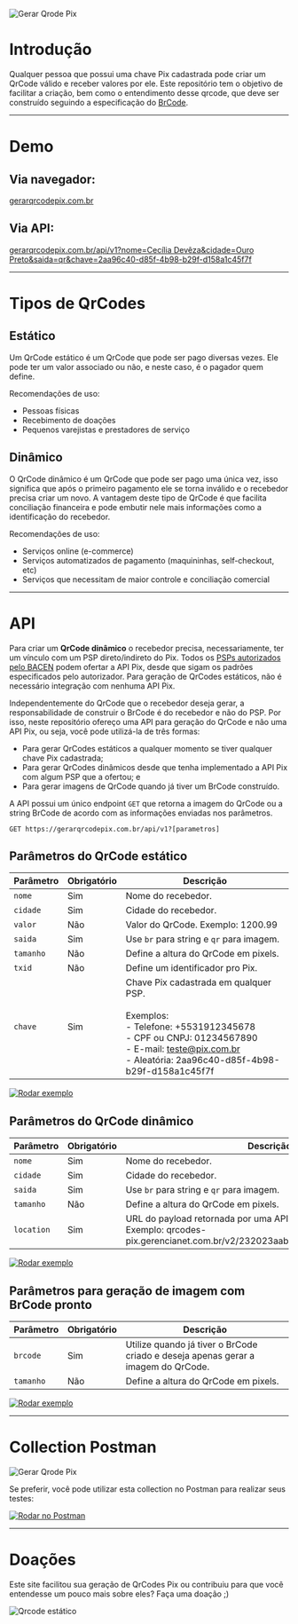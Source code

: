 
![Gerar Qrode Pix](https://gerarqrcodepix.com.br/site_1.jpg)

# Introdução

Qualquer pessoa que possui uma chave Pix cadastrada pode criar um QrCode válido e receber valores por ele.
Este repositório tem o objetivo de facilitar a criação, bem como o entendimento desse qrcode, que deve ser construído seguindo a especificação do [BrCode](https://www.bcb.gov.br/content/estabilidadefinanceira/spb_docs/ManualBRCode.pdf).

---

# Demo

## Via navegador:

[gerarqrcodepix.com.br](http://gerarqrcodepix.com.br)

## Via API:

[gerarqrcodepix.com.br/api/v1?nome=Cecília Devêza&cidade=Ouro Preto&saida=qr&chave=2aa96c40-d85f-4b98-b29f-d158a1c45f7f](https://gerarqrcodepix.com.br/api/v1?nome=Cec%C3%ADlia%20Dev%C3%AAza&cidade=Ouro%20Preto&saida=qr&chave=2aa96c40-d85f-4b98-b29f-d158a1c45f7f)

---

# Tipos de QrCodes 

## Estático

Um QrCode estático é um QrCode que pode ser pago diversas vezes. Ele pode ter um valor associado ou não, e neste caso, é o pagador quem define.

Recomendações de uso:

- Pessoas físicas
- Recebimento de doações
- Pequenos varejistas e prestadores de serviço

## Dinâmico

O QrCode dinâmico é um QrCode que pode ser pago uma única vez, isso significa que após o primeiro pagamento ele se torna inválido e o recebedor precisa criar um novo. A vantagem deste tipo de QrCode é que facilita conciliação financeira e pode embutir nele mais informações como a identificação do recebedor.

Recomendações de uso:

- Serviços online (e-commerce)
- Serviços automatizados de pagamento (maquininhas, self-checkout, etc)
- Serviços que necessitam de maior controle e conciliação comercial

---

# API

Para criar um **QrCode dinâmico** o recebedor precisa, necessariamente, ter um vínculo com um PSP direto/indireto do Pix. Todos os [PSPs autorizados pelo BACEN](https://www.bcb.gov.br/content/estabilidadefinanceira/pix/ListadeparticipantesdoPix.pdf) podem ofertar a API Pix, desde que sigam os padrões especificados pelo autorizador. Para geração de QrCodes estáticos, não é necessário integração com nenhuma API Pix.

Independentemente do QrCode que o recebedor deseja gerar, a responsabilidade de construir o BrCode é do recebedor e não do PSP. Por isso, neste repositório ofereço uma API para geração do QrCode e não uma API Pix, ou seja, você pode utilizá-la de três formas: 
  
  - Para gerar QrCodes estáticos a qualquer momento se tiver qualquer chave Pix cadastrada;
  - Para gerar QrCodes dinâmicos desde que tenha implementado a API Pix com algum PSP que a ofertou; e
  - Para gerar imagens de QrCode quando já tiver um BrCode construído.

A API possui um único endpoint `GET` que retorna a imagem do QrCode ou a string BrCode de acordo com as informações enviadas nos parâmetros.

```
GET https://gerarqrcodepix.com.br/api/v1?[parametros]
```

## Parâmetros do QrCode estático

| Parâmetro 	| Obrigatório 	| Descrição                                                                                                                                                                                             	|
|-----------	|-------------	|-------------------------------------------------------------------------------------------------------------------------------------------------------------------------------------------------------	|
| `nome`    	| Sim         	| Nome do recebedor.                                                                                                                                                                                    	|
| `cidade`  	| Sim         	| Cidade do recebedor.                                                                                                                                                                                  	|
| `valor`   	| Não         	| Valor do QrCode. Exemplo: 1200.99                                                                                                                                                                     	|
| `saida`   	| Sim         	| Use `br` para string e `qr` para imagem.                                                                                                                                                              	|
| `tamanho` 	| Não         	| Define a altura do QrCode em pixels.                                                                                                                                                                  	|
| `txid` 	| Não         	| Define um identificador pro Pix.                                                                                                                                                                  	|
| `chave`   	| Sim         	| Chave Pix cadastrada em qualquer PSP. <br><br>Exemplos:<br>- Telefone: +5531912345678<br>- CPF ou CNPJ: 01234567890<br>- E-mail: teste@pix.com.br<br>- Aleatória: 2aa96c40-d85f-4b98-b29f-d158a1c45f7f 	|

[![Rodar exemplo](https://gerarqrcodepix.com.br/run_button.jpg)](https://gerarqrcodepix.com.br/api/v1?nome=Cec%C3%ADlia%20Dev%C3%AAza&cidade=Ouro%20Preto&valor=10.00&saida=qr&chave=2aa96c40-d85f-4b98-b29f-d158a1c45f7f&txid=testeCecilia)

## Parâmetros do QrCode dinâmico

| Parâmetro  	| Obrigatório 	| Descrição                                                                                                                	|
|------------	|-------------	|--------------------------------------------------------------------------------------------------------------------------	|
| `nome`     	| Sim         	| Nome do recebedor.                                                                                                       	|
| `cidade`   	| Sim         	| Cidade do recebedor.                                                                                                     	|
| `saida`    	| Sim         	| Use `br` para string e `qr` para imagem.                                                                                 	|
| `tamanho`  	| Não         	| Define a altura do QrCode em pixels.                                                                                     	|
| `location` 	| Sim         	| URL do payload retornada por uma API Pix.<br>Exemplo: qrcodes-pix.gerencianet.com.br/v2/232023aab07f40ec9a383e47792f7345 	|

[![Rodar exemplo](https://gerarqrcodepix.com.br/run_button.jpg)](https://gerarqrcodepix.com.br/api/v1?nome=Cec%C3%ADlia%20Dev%C3%AAza&cidade=Ouro%20Preto&saida=qr&location=qrcodes-pix.gerencianet.com.br/v2/232023aab07f40ec9a383e47792f7345)


## Parâmetros para geração de imagem com BrCode pronto

| Parâmetro 	| Obrigatório 	| Descrição                                                                         	|
|-----------	|-------------	|-----------------------------------------------------------------------------------	|
| `brcode`  	| Sim         	| Utilize quando já tiver o BrCode criado e deseja apenas gerar a imagem do QrCode. 	|
| `tamanho` 	| Não         	| Define a altura do QrCode em pixels.                                              	|

[![Rodar exemplo](https://gerarqrcodepix.com.br/run_button.jpg)](https://gerarqrcodepix.com.br/api/v1?brcode=00020126580014BR.GOV.BCB.PIX01362AA96C40-D85F-4B98-B29F-D158A1C45F7F5204000053039865802BR5914CECILIA%20DEVEZA6010OURO%20PRETO6304E3E5&tamanho=256)

---

# Collection Postman

![Gerar Qrode Pix](https://gerarqrcodepix.com.br/site_2.jpg)

Se preferir, você pode utilizar esta collection no Postman para realizar seus testes:

[![Rodar no Postman](https://run.pstmn.io/button.svg)](https://app.getpostman.com/run-collection/98e73bcb5782024ca150)

---

# Doações

Este site facilitou sua geração de QrCodes Pix ou contribuiu para que você entendesse um pouco mais sobre eles?
Faça uma doação ;)

![Qrcode estático](https://gerarqrcodepix.com.br/api/v1?nome=Cec%C3%ADlia%20Dev%C3%AAza&cidade=Ouro%20Preto&tamanho=256&saida=qr&chave=2aa96c40-d85f-4b98-b29f-d158a1c45f7f)


